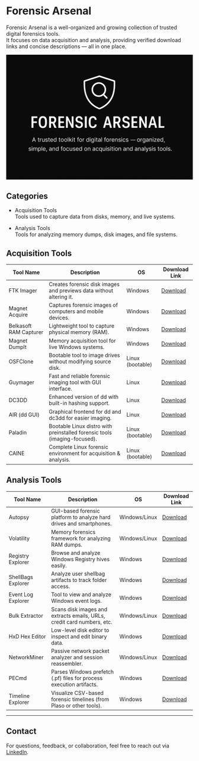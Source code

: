 # Forensic Arsenal

Forensic Arsenal is a well-organized and growing collection of trusted digital forensics tools.  
It focuses on data acquisition and analysis, providing verified download links and concise descriptions — all in one place.

<p align="center">
  <img src="Images/image.png"  alt="Forensic Arsenal Logo">
</p>


## Categories

- Acquisition Tools  
  Tools used to capture data from disks, memory, and live systems.

- Analysis Tools  
  Tools for analyzing memory dumps, disk images, and file systems.



## Acquisition Tools

| Tool Name              | Description                                                              | OS                | Download Link |
|------------------------|--------------------------------------------------------------------------|-------------------|----------------|
| FTK Imager             | Creates forensic disk images and previews data without altering it.      | Windows           | [Download](https://www.exterro.com/ftk-product-downloads/ftk-imager-4-7-3-81) |
| Magnet Acquire         | Captures forensic images of computers and mobile devices.                | Windows           | [Download](https://www.magnetforensics.com/resources/getting-started-magnet-acquire-community-edition/) |
| Belkasoft RAM Capturer | Lightweight tool to capture physical memory (RAM).                       | Windows           | [Download](https://belkasoft.com/ram-capturer) |
| Magnet DumpIt          | Memory acquisition tool for live Windows systems.                        | Windows           | [Download](https://www.magnetforensics.com/resources/magnet-dumpit-for-windows/) |
| OSFClone               | Bootable tool to image drives without modifying source disk.             | Linux (bootable)  | [Download](https://www.osforensics.com/tools/create-disk-images.html) |
| Guymager               | Fast and reliable forensic imaging tool with GUI interface.              | Linux             | [Download](https://guymager.sourceforge.io/) |
| DC3DD                  | Enhanced version of dd with built-in hashing support.                    | Linux             | [Download](https://sourceforge.net/projects/dc3dd/) |
| AIR (dd GUI)           | Graphical frontend for dd and dc3dd for easier imaging.                  | Linux             | [Download](https://sourceforge.net/projects/air-imager/) |
| Paladin                | Bootable Linux distro with preinstalled forensic tools (imaging-focused).| Linux (bootable)  | [Download](https://sumuri.com/software/paladin/) |
| CAINE                  | Complete Linux forensic environment for acquisition & analysis.          | Linux (bootable)  | [Download](https://www.caine-live.net/) |



## Analysis Tools

| Tool Name           | Description                                                                 | OS                | Download Link |
|---------------------|-----------------------------------------------------------------------------|-------------------|----------------|
| Autopsy             | GUI-based forensic platform to analyze hard drives and smartphones.         | Windows/Linux     | [Download](https://www.autopsy.com/) |
| Volatility          | Memory forensics framework for analyzing RAM dumps.                         | Windows/Linux     | [Download](https://www.volatilityfoundation.org/) |
| Registry Explorer   | Browse and analyze Windows Registry hives easily.                           | Windows           | [Download](https://ericzimmerman.github.io/) |
| ShellBags Explorer  | Analyze user shellbag artifacts to track folder access.                     | Windows           | [Download](https://ericzimmerman.github.io/) |
| Event Log Explorer  | Tool to view and analyze Windows event logs.                                | Windows           | [Download](https://eventlogxp.com/) |
| Bulk Extractor      | Scans disk images and extracts emails, URLs, credit card numbers, etc.      | Windows/Linux     | [Download](https://digitalcorpora.org/downloads/bulk_extractor/) |
| HxD Hex Editor      | Low-level disk editor to inspect and edit binary data.                      | Windows           | [Download](https://mh-nexus.de/en/hxd/) |
| NetworkMiner        | Passive network packet analyzer and session reassembler.                    | Windows/Linux     | [Download](https://www.netresec.com/?page=NetworkMiner) |
| PECmd               | Parses Windows prefetch (.pf) files for process execution artifacts.        | Windows           | [Download](https://ericzimmerman.github.io/) |
| Timeline Explorer   | Visualize CSV-based forensic timelines (from Plaso or other tools).         | Windows           | [Download](https://ericzimmerman.github.io/) |

---

## Contact

For questions, feedback, or collaboration, feel free to reach out via [LinkedIn](https://www.linkedin.com/in/0xgbreil/).
